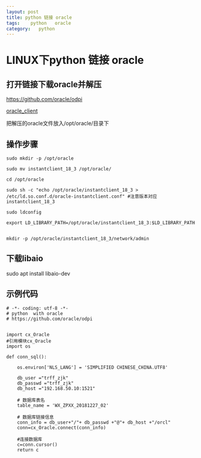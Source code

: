 ```yaml
---
layout: post
title: python 链接 oracle
tags:    python   oracle
category:   python
---
```


# LINUX下python 链接 oracle


## 打开链接下载oracle并解压

https://github.com/oracle/odpi

[oracle_client](http://v.emdata.cn:3000//uploads/temp/file_share/link/61/oracle.tar.gz)

把解压的oracle文件放入/opt/oracle/目录下



## 操作步骤

```
sudo mkdir -p /opt/oracle

sudo mv instantclient_18_3 /opt/oracle/

cd /opt/oracle

sudo sh -c "echo /opt/oracle/instantclient_18_3 > /etc/ld.so.conf.d/oracle-instantclient.conf" #注意版本对应instantclient_18_3

sudo ldconfig

export LD_LIBRARY_PATH=/opt/oracle/instantclient_18_3:$LD_LIBRARY_PATH


mkdir -p /opt/oracle/instantclient_18_3/network/admin 

```

## 下载libaio

sudo apt install libaio-dev
 
## 示例代码

```
# -*- coding: utf-8 -*-
# python  with oracle
# https://github.com/oracle/odpi


import cx_Oracle
#引用模块cx_Oracle
import os

def conn_sql():

    os.environ['NLS_LANG'] = 'SIMPLIFIED CHINESE_CHINA.UTF8'

    db_user ="trff_zjk"
    db_passwd ="trff_zjk"
    db_host ="192.168.50.10:1521"

    # 数据库表名
    table_name = 'WX_ZPXX_20181227_02'

    # 数据库链接信息
    conn_info = db_user+"/"+ db_passwd +"@"+ db_host +"/orcl"
    conn=cx_Oracle.connect(conn_info)

    #连接数据库
    c=conn.cursor()
    return c

```


